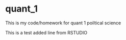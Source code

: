 # quant_1

This is my code/homework for quant 1 poiltical science

This is a test added line from RSTUDIO

